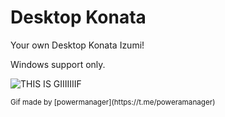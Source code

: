 # Desktop Konata

Your own Desktop Konata Izumi!

Windows support only.

![THIS IS GIIIIIIIF](https://github.com/SrMecha/Desktop-Konata/assets/77694881/caf17e69-8329-473c-9508-2ff1e59fef10)

<sub> 
 Gif made by [powermanager](https://t.me/poweramanager)
</sub>
